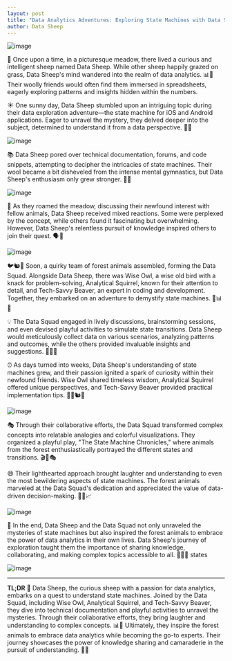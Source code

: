 ```yaml
---
layout: post
title: "Data Analytics Adventures: Exploring State Machines with Data Sheep and the Forest Data Squad"
author: Data Sheep
--- 
```


![image](/assets/images/state-0.jpeg)

🐑 Once upon a time, in a picturesque meadow, there lived a curious and intelligent sheep named Data Sheep. While other sheep happily grazed on grass, Data Sheep's mind wandered into the realm of data analytics. 📊💭 Their woolly friends would often find them immersed in spreadsheets, eagerly exploring patterns and insights hidden within the numbers.

☀️ One sunny day, Data Sheep stumbled upon an intriguing topic during their data exploration adventure—the state machine for iOS and Android applications. Eager to unravel the mystery, they delved deeper into the subject, determined to understand it from a data perspective. 📱🤔

![image](/assets/images/state-5.jpeg)

📚 Data Sheep pored over technical documentation, forums, and code snippets, attempting to decipher the intricacies of state machines. Their wool became a bit disheveled from the intense mental gymnastics, but Data Sheep's enthusiasm only grew stronger. 🤯🐏

![image](/assets/images/state-1.jpeg)

🌿 As they roamed the meadow, discussing their newfound interest with fellow animals, Data Sheep received mixed reactions. Some were perplexed by the concept, while others found it fascinating but overwhelming. However, Data Sheep's relentless pursuit of knowledge inspired others to join their quest. 🗣️🌳

![image](/assets/images/state-2.jpeg)

🐦🐿️🦫 Soon, a quirky team of forest animals assembled, forming the Data Squad. Alongside Data Sheep, there was Wise Owl, a wise old bird with a knack for problem-solving, Analytical Squirrel, known for their attention to detail, and Tech-Savvy Beaver, an expert in coding and development. Together, they embarked on an adventure to demystify state machines. 🦉📊🌲

💡 The Data Squad engaged in lively discussions, brainstorming sessions, and even devised playful activities to simulate state transitions. Data Sheep would meticulously collect data on various scenarios, analyzing patterns and outcomes, while the others provided invaluable insights and suggestions. 📝🧠🤝

⏰ As days turned into weeks, Data Sheep's understanding of state machines grew, and their passion ignited a spark of curiosity within their newfound friends. Wise Owl shared timeless wisdom, Analytical Squirrel offered unique perspectives, and Tech-Savvy Beaver provided practical implementation tips. 🌟🦉🐿️🦫

![image](/assets/images/state-3.jpeg)

🎭 Through their collaborative efforts, the Data Squad transformed complex concepts into relatable analogies and colorful visualizations. They organized a playful play, "The State Machine Chronicles," where animals from the forest enthusiastically portrayed the different states and transitions. 🎬🌳🎭

😄 Their lighthearted approach brought laughter and understanding to even the most bewildering aspects of state machines. The forest animals marveled at the Data Squad's dedication and appreciated the value of data-driven decision-making. 🤣🌳📈

![image](/assets/images/sate-0.jpeg)

🌟 In the end, Data Sheep and the Data Squad not only unraveled the mysteries of state machines but also inspired the forest animals to embrace the power of data analytics in their own lives. Data Sheep's journey of exploration taught them the importance of sharing knowledge, collaborating, and making complex topics accessible to all. 🐏🧠💪
states

![image](/assets/images/state-4.jpeg)

---
**TL;DR** 
🐑 Data Sheep, the curious sheep with a passion for data analytics, embarks on a quest to understand state machines. Joined by the Data Squad, including Wise Owl, Analytical Squirrel, and Tech-Savvy Beaver, they dive into technical documentation and playful activities to unravel the mysteries. Through their collaborative efforts, they bring laughter and understanding to complex concepts. 📊🌳 Ultimately, they inspire the forest animals to embrace data analytics while becoming the go-to experts. Their journey showcases the power of knowledge sharing and camaraderie in the pursuit of understanding. 🐑🌟
